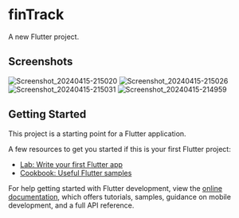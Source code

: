 # finTrack

A new Flutter project.

## Screenshots
![Screenshot_20240415-215020](https://github.com/Kaushikmak/FinTrack/assets/96010041/bbdc6df8-9624-4d69-8317-b259b5c5078f)
![Screenshot_20240415-215026](https://github.com/Kaushikmak/FinTrack/assets/96010041/7ef89090-ac20-422a-8e22-f9b097df7650)
![Screenshot_20240415-215031](https://github.com/Kaushikmak/FinTrack/assets/96010041/f764822a-343d-4015-85c0-56bb784498d3)
![Screenshot_20240415-214959](https://github.com/Kaushikmak/FinTrack/assets/96010041/5ab8a9a0-c4a2-4900-b10d-29674b45c11d)


## Getting Started

This project is a starting point for a Flutter application.

A few resources to get you started if this is your first Flutter project:

- [Lab: Write your first Flutter app](https://docs.flutter.dev/get-started/codelab)
- [Cookbook: Useful Flutter samples](https://docs.flutter.dev/cookbook)

For help getting started with Flutter development, view the
[online documentation](https://docs.flutter.dev/), which offers tutorials,
samples, guidance on mobile development, and a full API reference.
